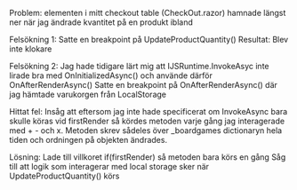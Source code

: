 Problem:        <tr> elementen i mitt checkout table (CheckOut.razor) hamnade längst ner när jag ändrade kvantitet på en produkt ibland

Felsökning 1:   Satte en breakpoint på UpdateProductQuantity()
Resultat:       Blev inte klokare

Felsökning 2:   Jag hade tidigare lärt mig att IJSRuntime.InvokeAsyc inte lirade bra med OnInitializedAsync() och använde därför OnAfterRenderAsync()
                Satte en breakpoint på OnAfterRenderAsync() där jag hämtade varukorgen från LocalStorage

Hittat fel:     Insåg att eftersom jag inte hade specificerat om InvokeAsync bara skulle köras vid firstRender så kördes metoden varje gång jag interagerade med + - och x.
                Metoden skrev sådeles över _boardgames dictionaryn hela tiden och ordningen på objekten ändrades.

Lösning:        Lade till villkoret if(firstRender) så metoden bara körs en gång
                Såg till att logik som interagerar med local storage sker när UpdateProductQuantity() körs


